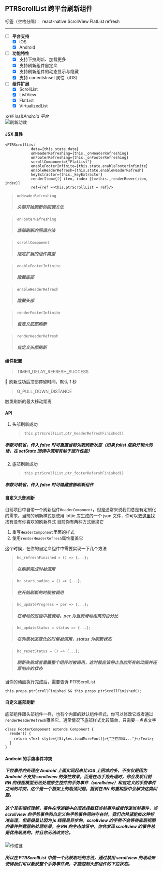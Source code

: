 ## PTRScrollList 跨平台刷新组件

标签（空格分隔）： react-native ScrollView FlatList refresh

---

- [ ] **平台支持**
  - [x] iOS
  - [x] Android
- [ ] **功能特性**
  - [x] 支持下拉刷新、加载更多
  - [x] 支持刷新组件自定义
  - [x] 支持刷新组件的动态显示与隐藏
  - [x] 支持 conentsInset 属性（iOS）
- [ ] **组件扩展**
  - [x] ScrollList
  - [x] ListView
  - [x] FlatList
  - [x] VirtualizedList

_支持 ios&Android 平台_
<br>
![刷新动效](https://raw.githubusercontent.com/bird-xiong/PTRScrollList/master/res/11.gif)

#### JSX 属性

```
<PTRScrollList
            data={this.state.data}
            onHeaderRefreshing={this._onHeaderRefreshing}
            onFooterRefreshing={this._onFooterRefreshing}
            scrollComponent={"FlatList"}
            enableFooterInfinite={this.state.enableFooterInfinite}
            enableHeaderRefresh={this.state.enableHeaderRefresh}
            keyExtractor={this._keyExtractor}
            renderItem={({ item, index })=>this._renderRower(item, index)}
            ref={ref =>this.ptrScrollList = ref}/>
```

> `onHeaderRefreshing`
>
> ##### _头部开始刷新的回调方法_

> `onFooterRefreshing`
>
> ##### _底部刷新的回调方法_

> `scrollComponent`
>
> ##### _指定扩展的组件类型_

> `enableFooterInfinite`
>
> ##### _隐藏底部_

> `enableHeaderRefresh`
>
> ##### _隐藏头部_

> `renderFooterInfinite`
>
> ##### _自定义底部刷新_

> `renderHeaderRefresh`
>
> ##### _自定义头部刷新_

#### 组件配置

> TIMER_DELAY_REFRESH_SUCCESS

 刷新成功后顶部停留时间，默认 1 秒

> G_PULL_DOWN_DISTANCE

触发刷新的最大移动距离

#### API

1. 头部刷新成功
   > `this.ptrScrollList.ptr_headerRefreshFinished()`

##### _参数可缺省，传入 false 时可重置当前列表刷新状态（如果 falist 渲染开销大的话，在 setState 回调中调用有助于提升性能）_

2. 底部刷新成功
   > `this.ptrScrollList.ptr_footerRefershFinished()`

##### _参数可缺省，传入 false 时可隐藏底部刷新组件_

#### 自定义头部刷新

目前项目中自带一个刷新组件`HeaderComponent`，但是通常来说我们总是有定制化的需求，当前的刷新样式是使用 lottie 库生成的一个 json 文件，你可以去[这里](https://www.lottiefiles.com/tag/loading)找找有没有你喜欢的刷新样式
目前你有两种方式替换它

1. 重写`HeaderComponent`里面的样式
2. 使用`renderHeaderRefresh`属性覆盖它

这个时候，在你的自定义组件中需要实现一下几个方法

> `hc_refreshFinished = () => {...};`
>
> ##### _在刷新完成时被调用_

> `hc_startLoading = () => {...};`
>
> ##### _在开始刷新的时候被调用_

> `hc_updateProgress = per => {...};`
>
> ##### _在滑动的过程中被调用，per 为当前滑动距离的百分比_

> `hc_updateStatus = status => {...};`
>
> ##### _在列表状态变化的时候被调用，status 为刷新状态_

> `hc_resetStatus = () => {...};`
>
> ##### _刷新失败或者重置整个组件时被调用，这时候应该停止当前所有的动画并还原响应的状态_

当你的动画执行完成后，需要告诉 PTRScrolList

`this.props.ptrScrollFinished && this.props.ptrScrollFinished();`

#### 自定义底部刷新

底部组件跟头部组件一样，也有个内置的默认组件样式，你可以修改它或者通过`renderHeaderRefresh`覆盖它，通常情况下底部样式比较简单，只需要一点点文字

```
class FooterComponent extends Component {
  render() {
    return <Text style={[Styles.loadMoreFont]}>{"正在加载..."}</Text>;
  }
}
```

#### Android 的手势事件冲突

##### 下拉事件的处理在 Android 上面实现起来比 iOS 上困难的多，不仅仅是因为 Android 不支持 scrollview 的弹性效果，而是在用手势处理时，你会发现目前 RN 的线程模型无法处理原生控件的手势事件（scrollview）和自定义的手势事件之间的冲突，这个是一个框架上的瓶颈问题，据说在 RN 的重构版中会解决这类问题。<br>

##### 这个其实很好理解，事件在传递链中必须选择截获当前事件或者传递当前事件，当 scrollview 的手势事件和自定义的手势事件同时存在时，我们也希望能按这种标准处理，但是很显让因为 js 线程是异步的，scrollview 的手势不会等待底层视图的事件拦截器的处理结果，在 RN 的生态体系中，你会发现 scrollview 的事件总是优先级高的，并且你无法改变它。<br>

![传递链](https://raw.githubusercontent.com/bird-xiong/PTRScrollList/master/res/zenuml.png)

##### 所以在 PTRScrollList 中做一个比较取巧的方法，通过禁用 scrollview 的滚动来使得我们可以截获整个手势事件流，才能控制头部组件的下拉状态。<br>
